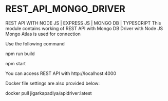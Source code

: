 # REST_API_MONGO_DRIVER
REST API WITH NODE JS | EXPRESS JS | MONGO DB | TYPESCRIPT
This module contains working of REST API with Mongo DB Driver with Node JS
Mongo Atlas is used for connection

Use the following command

npm run build

npm start

You can access REST API with http://localhost:4000

Docker file settings are also provided below:

docker pull jigarkapadiya/apidriver:latest
